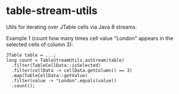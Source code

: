 # table-stream-utils
Utils for iterating over JTable cells via Java 8 streams.

Example 1 (count how many times cell value "London" appears in the selected cells of column 3):
```
JTable table = ...;
long count = TableStreamUtils.asStream(table)
  .filter(TableCellData::isSelected)
  .filter(cellData -> cellData.getColumn() == 3)
  .map(TableCellData::getValue)
  .filter(value -> "London".equals(value))
  .count();
```
